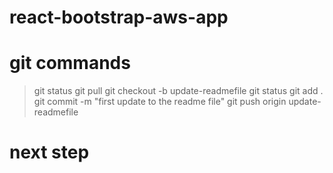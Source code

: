 # react-bootstrap-aws-app

# git commands

> git status
> git pull
> git checkout -b update-readmefile
> git status
> git add .
> git commit -m "first update to the readme file"
> git push origin update-readmefile

# next step